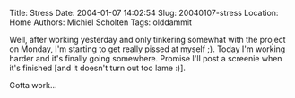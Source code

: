Title: Stress
Date: 2004-01-07 14:02:54
Slug: 20040107-stress
Location: Home
Authors: Michiel Scholten
Tags: olddammit

<p>Well, after working yesterday and only tinkering somewhat with the project on Monday, I'm starting to get really pissed at myself ;). Today I'm working harder and it's finally going somewhere. Promise I'll post a screenie when it's finished [and it doesn't turn out too lame :)].</p>
<p>Gotta work...</p>
